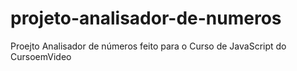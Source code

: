 # projeto-analisador-de-numeros
 Proejto Analisador de números feito para o Curso de JavaScript do CursoemVideo
